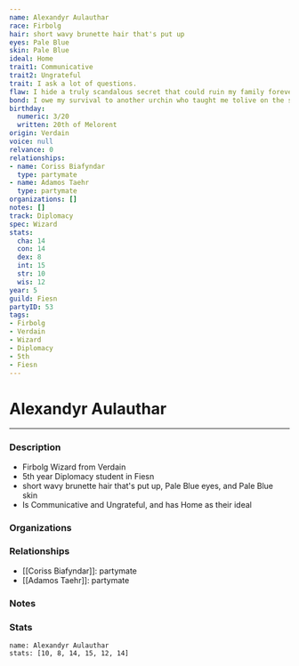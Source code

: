 ```yaml
---
name: Alexandyr Aulauthar
race: Firbolg
hair: short wavy brunette hair that's put up
eyes: Pale Blue
skin: Pale Blue
ideal: Home
trait1: Communicative
trait2: Ungrateful
trait: I ask a lot of questions.
flaw: I hide a truly scandalous secret that could ruin my family forever.
bond: I owe my survival to another urchin who taught me tolive on the streets.
birthday:
  numeric: 3/20
  written: 20th of Melorent
origin: Verdain
voice: null
relvance: 0
relationships:
- name: Coriss Biafyndar
  type: partymate
- name: Adamos Taehr
  type: partymate
organizations: []
notes: []
track: Diplomacy
spec: Wizard
stats:
  cha: 14
  con: 14
  dex: 8
  int: 15
  str: 10
  wis: 12
year: 5
guild: Fiesn
partyID: 53
tags:
- Firbolg
- Verdain
- Wizard
- Diplomacy
- 5th
- Fiesn
---
```

# Alexandyr Aulauthar
---
### Description
- Firbolg Wizard from Verdain
- 5th year Diplomacy student in Fiesn
- short wavy brunette hair that's put up, Pale Blue eyes, and Pale Blue skin
- Is Communicative and Ungrateful, and has Home as their ideal

### Organizations

### Relationships
- [[Coriss Biafyndar]]: partymate
- [[Adamos Taehr]]: partymate

### Notes

### Stats
```statblock
name: Alexandyr Aulauthar
stats: [10, 8, 14, 15, 12, 14]
```
